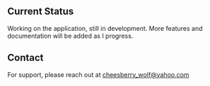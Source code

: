 ## Current Status
Working on the application, still in development. More features and documentation will be added as I progress.

## Contact
For support, please reach out at cheesberry_wolf@yahoo.com